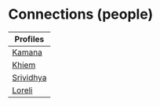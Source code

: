 # Connections (people)

| Profiles                                                |
| ------------------------------------------------------- |
| [Kamana](https://kamanashrestha.github.io)              |
| [Khiem](https://jimmyle12.github.io/khiem-le.github.io) |
| [Srividhya](https://vidhyapasupathy.github.io)          |
| [Loreli](https://dj-lor.github.io/portfolio)            |
